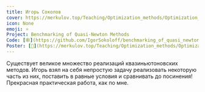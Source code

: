 ```yaml
---
title: Игорь Соколов
cover: https://merkulov.top/Teaching/Optimization_methods/Optimization_methods_____/Лучшие_проекты_по_оптимизации_2018/Игорь_Соколов/sokolov.jpeg
icon: None
emoji: ⭐
Project: Benchmarking of Quasi-Newton Methods
Code: [🕸](https://github.com/IgorSokoloff/benchmarking_of_quasi_newton_methods)
Poster: [📎](https://merkulov.top/Teaching/Optimization_methods/Optimization_methods_____/Лучшие_проекты_по_оптимизации_2018/Игорь_Соколов/sokolov_poster.pdf)
---
```


Существует великое множество реализаций квазиньютоновских методов. Игорь взял на себя непростую задачу реализовать некоторую часть из них, поставить в равные условия и сравнивать до посинения! Прекрасная практическая работа, как по мне.
